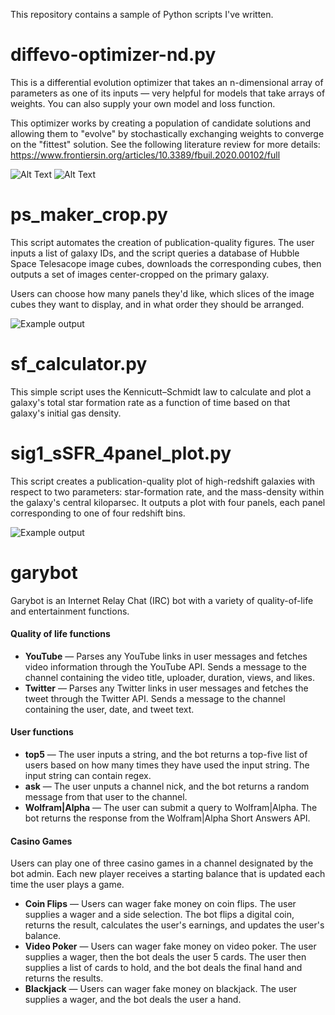 This repository contains a sample of Python scripts I've written.

# diffevo-optimizer-nd.py
This is a differential evolution optimizer that takes an n-dimensional array of parameters as one of its inputs — very helpful for models that take arrays of weights. You can also supply your own model and loss function.

This optimizer works by creating a population of candidate solutions and allowing them to "evolve" by stochastically exchanging weights to converge on the "fittest" solution. See the following literature review for more details: https://www.frontiersin.org/articles/10.3389/fbuil.2020.00102/full

![Alt Text](https://media4.giphy.com/media/BN3kcymieq8RKcc6uK/giphy.gif)
![Alt Text](https://media4.giphy.com/media/ijGir6u7krPR6itcgX/giphy.gif)


# ps_maker_crop.py
This script automates the creation of publication-quality figures. The user inputs a list of galaxy IDs, and the script queries a database of Hubble Space Telesacope image cubes, downloads the corresponding cubes, then outputs a set of images center-cropped on the primary galaxy.

Users can choose how many panels they'd like, which slices of the image cubes they want to display, and in what order they should be arranged.

![Example output](https://i.imgur.com/LtukLvd.png)


# sf_calculator.py
This simple script uses the Kennicutt–Schmidt law to calculate and plot a galaxy's total star formation rate as a function of time based on that galaxy's initial gas density.


# sig1_sSFR_4panel_plot.py
This script creates a publication-quality plot of high-redshift galaxies with respect to two parameters: star-formation rate, and the mass-density within the galaxy's central kiloparsec. It outputs a plot with four panels, each panel corresponding to one of four redshift bins.

![Example output](https://i.imgur.com/yeO2rhJ.png)


# garybot
Garybot is an Internet Relay Chat (IRC) bot with a variety of quality-of-life and entertainment functions.

#### Quality of life functions
* **YouTube** — Parses any YouTube links in user messages and fetches video information through the YouTube API. Sends a message to the channel containing the video title, uploader, duration, views, and likes.
* **Twitter** — Parses any Twitter links in user messages and fetches the tweet through the Twitter API. Sends a message to the channel containing the user, date, and tweet text.

#### User functions
* **top5** — The user inputs a string, and the bot returns a top-five list of users based on how many times they have used the input string. The input string can contain regex.
* **ask** — The user unputs a channel nick, and the bot returns a random message from that user to the channel.
* **Wolfram|Alpha** — The user can submit a query to Wolfram|Alpha. The bot returns the response from the Wolfram|Alpha Short Answers API.

#### Casino Games
Users can play one of three casino games in a channel designated by the bot admin. Each new player receives a starting balance that is updated each time the user plays a game.
* **Coin Flips** — Users can wager fake money on coin flips. The user supplies a wager and a side selection. The bot flips a digital coin, returns the result, calculates the user's earnings, and updates the user's balance.
* **Video Poker** — Users can wager fake money on video poker. The user supplies a wager, then the bot deals the user 5 cards. The user then supplies a list of cards to hold, and the bot deals the final hand and returns the results.
* **Blackjack** — Users can wager fake money on blackjack. The user supplies a wager, and the bot deals the user a hand.
